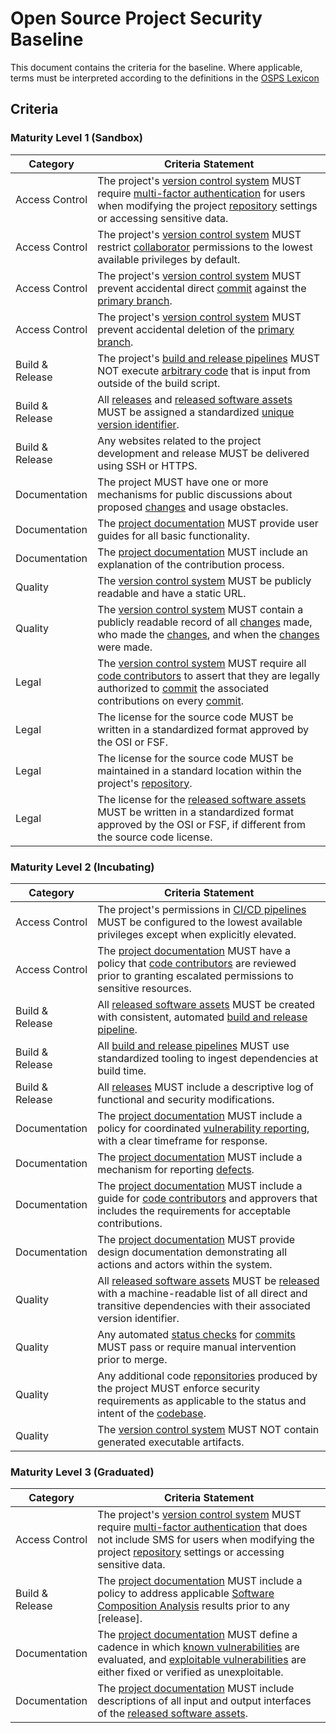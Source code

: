 # Open Source Project Security Baseline

This document contains the criteria for the baseline. Where applicable, terms must be interpreted according to the definitions in the [OSPS Lexicon](./lexicon.md)

## Criteria

### Maturity Level 1 (Sandbox)
 
| Category | Criteria Statement |
|---|---|
| Access Control | The project's [version control system] MUST require [multi-factor authentication] for users when modifying the project [repository] settings or accessing sensitive data. |
| Access Control | The project's [version control system] MUST restrict [collaborator] permissions to the lowest available privileges by default. |
| Access Control | The project's [version control system] MUST prevent accidental direct [commit] against the [primary branch]. |
| Access Control | The project's [version control system] MUST prevent accidental deletion of the [primary branch]. |
| Build & Release | The project's [build and release pipelines] MUST NOT execute [arbitrary code] that is input from outside of the build script. |
| Build & Release | All [releases] and [released software assets] MUST be assigned a standardized [unique version identifier]. |
| Build & Release | Any websites related to the project development and release MUST be delivered using SSH or HTTPS. |
| Documentation | The project MUST have one or more mechanisms for public discussions about proposed [changes] and usage obstacles. |
| Documentation | The [project documentation] MUST provide user guides for all basic functionality. |
| Documentation | The [project documentation] MUST include an explanation of the contribution process. |
| Quality | The [version control system] MUST be publicly readable and have a static URL. |
| Quality | The [version control system] MUST contain a publicly readable record of all [changes] made, who made the [changes], and when the [changes] were made. |
| Legal | The [version control system] MUST require all [code contributors] to assert that they are legally authorized to [commit] the associated contributions on every [commit]. |
| Legal | The license for the source code MUST be written in a standardized format approved by the OSI or FSF. |
| Legal | The license for the source code MUST be maintained in a standard location within the project's [repository]. |
| Legal | The license for the [released software assets] MUST be written in a standardized format approved by the OSI or FSF, if different from the source code license. |

### Maturity Level 2 (Incubating)

| Category | Criteria Statement |
|---|---|
| Access Control | The project's permissions in [CI/CD pipelines] MUST be configured to the lowest available privileges except when explicitly elevated. |
| Access Control | The [project documentation] MUST have a policy that [code contributors] are reviewed prior to granting escalated permissions to sensitive resources. |
| Build & Release | All [released software assets] MUST be created with consistent, automated [build and release pipeline]. |
| Build & Release | All [build and release pipelines] MUST use standardized tooling to ingest dependencies at build time. |
| Build & Release | All [releases] MUST include a descriptive log of functional and security modifications. |
| Documentation | The [project documentation] MUST include a policy for coordinated [vulnerability reporting], with a clear timeframe for response. |
| Documentation | The [project documentation] MUST include a mechanism for reporting [defects]. |
| Documentation | The [project documentation] MUST include a guide for [code contributors] and approvers that includes the requirements for acceptable contributions.|
| Documentation | The [project documentation] MUST provide design documentation demonstrating all actions and actors within the system. |
| Quality | All [released software assets] MUST be [released] with a machine-readable list of all direct and transitive dependencies with their associated version identifier. |
| Quality | Any automated [status checks] for [commits]  MUST pass or require manual intervention prior to merge. |
| Quality | Any additional code [reponsitories] produced by the project MUST enforce security requirements as applicable to the status and intent of the [codebase]. |
| Quality | The [version control system] MUST NOT contain generated executable artifacts. |

### Maturity Level 3 (Graduated)

| Category | Criteria Statement |
|---|---|
| Access Control | The project's [version control system] MUST require [multi-factor authentication] that does not include SMS for users when modifying the project [repository] settings or accessing sensitive data. |
| Build & Release | The [project documentation] MUST include a policy to address applicable [Software Composition Analysis] results prior to any [release]. |
| Documentation | The [project documentation] MUST define a cadence in which [known vulnerabilities] are evaluated, and [exploitable vulnerabilities] are either fixed or verified as unexploitable. |
| Documentation | The [project documentation] MUST include descriptions of all input and output interfaces of the [released software assets]. |

[arbitrary code]: ./lexicon.md#arbitrary-code
[build and release pipelines]: ./lexicon.md#build-and-release-pipeline
[build and release pipeline]: ./lexicon.md#build-and-release-pipeline
[changes]: ./lexicon.md#changes
[CI/CD pipelines]: ./lexicon.md#cicd-pipelines
[code contributors]: ./lexicon.md#code-contributors
[codebase]: ./lexicon.md#codebase
[collaborator]: ./lexicon.md#collaborator
[commit]: ./lexicon.md#commit
[commits]: ./lexicon.md#commit
[defects]: ./lexicon.md#defects
[exploitable vulnerabilities]: ./lexicon.md#exploitable-vulnerabilities
[known vulnerabilities]: ./lexicon.md#known-vulnerabilities
[multi-factor authentication]: ./lexicon.md#multi-factor-authentication-mfa
[primary branch]: ./lexicon.md#primary-branch
[project documentation]: ./lexicon.md#project-documentation
[released]: ./lexicon.md#release
[released software assets]: ./lexicon.md#released-software-assets
[releases]: ./lexicon.md#release
[repository]: ./lexicon.md#repository
[reponsitories]: ./lexicon.md#repository
[Software Composition Analysis]: ./lexicon.md#software-composition-analysis-sca
[status checks]: ./lexicon.md#status-checks
[unique version identifier]: ./lexicon.md#unique-version-identifier
[version control system]: ./lexicon.md#version-control-system
[vulnerability reporting]: ./lexicon.md#vulnerability-reporting
